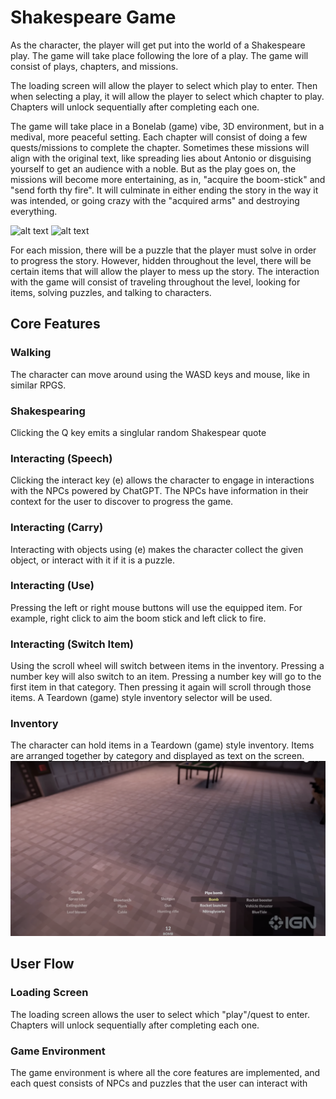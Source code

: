 # Shakespeare Game

As the character, the player will get put into the world of a Shakespeare play. The game will take place following the lore of a play. The game will consist of plays, chapters, and missions.

The loading screen will allow the player to select which play to enter. Then when selecting a play, it will allow the player to select which chapter to play. Chapters will unlock sequentially after completing each one.

The game will take place in a Bonelab (game) vibe, 3D environment, but in a medival, more peaceful setting. Each chapter will consist of doing a few quests/missions to complete the chapter. Sometimes these missions will align with the original text, like spreading lies about Antonio or disguising yourself to get an audience with a noble. But as the play goes on, the missions will become more entertaining, as in, "acquire the boom-stick" and "send forth thy fire". It will culminate in either ending the story in the way it was intended, or going crazy with the "acquired arms" and destroying everything.

![alt text](image.png)
![alt text](image-1.png)

For each mission, there will be a puzzle that the player must solve in order to progress the story. However, hidden throughout the level, there will be certain items that will allow the player to mess up the story. The interaction with the game will consist of traveling throughout the level, looking for items, solving puzzles, and talking to characters.

## Core Features
### Walking
The character can move around using the WASD keys and mouse, like in similar RPGS.
### Shakespearing
Clicking the Q key emits a singlular random Shakespear quote
### Interacting (Speech)
Clicking the interact key (e) allows the character to engage in interactions with the NPCs powered by ChatGPT. The NPCs have information in their context for the user to discover to progress the game.
### Interacting (Carry)
Interacting with objects using (e) makes the character collect the given object, or interact with it if it is a puzzle.
### Interacting (Use)
Pressing the left or right mouse buttons will use the equipped item. For example, right click to aim the boom stick and left click to fire.
### Interacting (Switch Item)
Using the scroll wheel will switch between items in the inventory. Pressing a number key will also switch to an item. Pressing a number key will go to the first item in that category. Then pressing it again will scroll through those items. A Teardown (game) style inventory selector will be used.
### Inventory
The character can hold items in a Teardown (game) style inventory. Items are arranged together by category and displayed as text on the screen.
![alt text](inventory.png)

## User Flow
### Loading Screen
The loading screen allows the user to select which "play"/quest to enter. Chapters will unlock sequentially after completing each one. 
### Game Environment
The game environment is where all the core features are implemented, and each quest consists of NPCs and puzzles that the user can interact with 